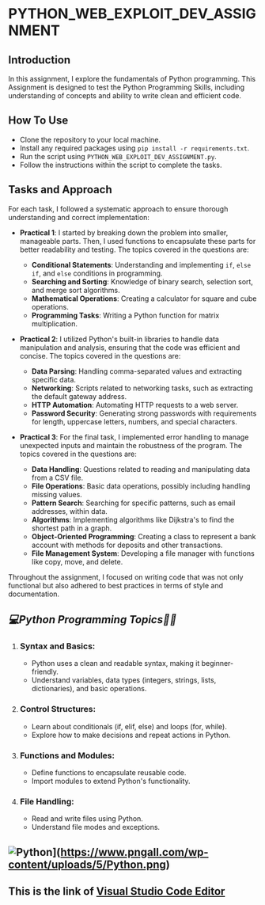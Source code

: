 # PYTHON_WEB_EXPLOIT_DEV_ASSIGNMENT

## Introduction
In this assignment, I explore the fundamentals of Python programming. This Assignment is designed to test the Python Programming Skills, including understanding of concepts and ability to write clean and efficient code.

## How To Use
- Clone the repository to your local machine.
- Install any required packages using `pip install -r requirements.txt`.
- Run the script using `PYTHON_WEB_EXPLOIT_DEV_ASSIGNMENT.py`.
- Follow the instructions within the script to complete the tasks.

## Tasks and Approach
For each task, I followed a systematic approach to ensure thorough understanding and correct implementation:


- **Practical 1**: I started by breaking down the problem into smaller, manageable parts. Then, I used functions to encapsulate these parts for better readability and testing. 
The topics covered in the questions are:

   - **Conditional Statements**: Understanding and implementing `if`, `else if`, and `else` conditions in programming.
   - **Searching and Sorting**: Knowledge of binary search, selection sort, and merge sort algorithms.
   - **Mathematical Operations**: Creating a calculator for square and cube operations.
   -  **Programming Tasks**: Writing a Python function for matrix multiplication.


- **Practical 2**: I utilized Python's built-in libraries to handle data manipulation and analysis, ensuring that the code was efficient and concise. 
The topics covered in the questions are:

   - **Data Parsing**: Handling comma-separated values and extracting specific data.
   - **Networking**: Scripts related to networking tasks, such as extracting the default gateway address.
   - **HTTP Automation**: Automating HTTP requests to a web server.
   - **Password Security**: Generating strong passwords with requirements for length, uppercase letters, numbers, and special characters.

- **Practical 3**: For the final task, I implemented error handling to manage unexpected inputs and maintain the robustness of the program.
The topics covered in the questions are:

   - **Data Handling**: Questions related to reading and manipulating data from a CSV file.
   - **File Operations**: Basic data operations, possibly including handling missing values.
   - **Pattern Search**: Searching for specific patterns, such as email addresses, within data.
   - **Algorithms**: Implementing algorithms like Dijkstra's to find the shortest path in a graph.
   - **Object-Oriented Programming**: Creating a class to represent a bank account with methods for deposits and other transactions.
   - **File Management System**: Developing a file manager with functions like copy, move, and delete.


Throughout the assignment, I focused on writing code that was not only functional but also adhered to best practices in terms of style and documentation.


## ***💻Python Programming Topics🧑‍💻***

1. ### **Syntax and Basics**:
   - Python uses a clean and readable syntax, making it beginner-friendly.
   - Understand variables, data types (integers, strings, lists, dictionaries), and basic operations.

2. ### **Control Structures**:
   - Learn about conditionals (if, elif, else) and loops (for, while).
   - Explore how to make decisions and repeat actions in Python.

3. ### **Functions and Modules**:
   - Define functions to encapsulate reusable code.
   - Import modules to extend Python's functionality.

4. ### **File Handling**:
   - Read and write files using Python.
   - Understand file modes and exceptions. 



## ![Python](https://www.pngall.com/wp-content/uploads/5/Python.png)](https://www.pngall.com/wp-content/uploads/5/Python.png)
## This is the link of [Visual Studio Code Editor](https://code.visualstudio.com/)
